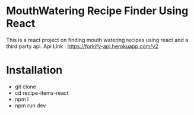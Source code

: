 # MouthWatering Recipe Finder Using React

This is a react project on finding mouth watering recipes using react and a third party api.
Api Link : https://forkify-api.herokuapp.com/v2

# Installation

- git clone 
- cd recipe-items-react
- npm i
- npm run dev